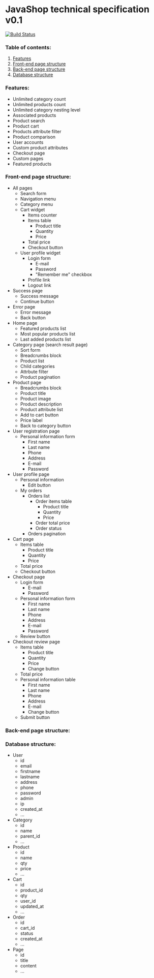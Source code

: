 # JavaShop technical specification v0.1

[![Build Status](https://travis-ci.org/connected/java-shop.svg?branch=master)](https://travis-ci.org/connected/java-shop)

### Table of contents:
1. [Features](#features)
2. [Front-end page structure](#front-end-page-structure)
3. [Back-end page structure](#back-end-page-structure)
4. [Database structure](#database-structure)

### Features:
* Unlimited category count
* Unlimited products count
* Unlimited category nesting level
* Associated products
* Product search
* Product cart
* Products attribute filter
* Product comparison
* User accounts
* Custom product attributes
* Checkout page
* Custom pages
* Featured products


### Front-end page structure:
* All pages
  * Search form
  * Navigation menu
  * Category menu
  * Cart widget
    * Items counter
    * Items table
      * Product title
      * Quantity
      * Price
    * Total price
    * Checkout button
  * User profile widget
    * Login form
      * E-mail
      * Password
      * "Remember me" checkbox
    * Profile link
    * Logout link
* Success page
  * Success message
  * Continue button
* Error page
  * Error message
  * Back button
* Home page
  * Featured products list
  * Most popular products list
  * Last added products list
* Category page (search result page)
  * Sort form
  * Breadcrumbs block
  * Product list
  * Child categories
  * Attrbute filter
  * Product pagination
* Product page
  * Breadcrumbs block
  * Product title
  * Product image
  * Product description
  * Product attribute list
  * Add to cart button
  * Price label
  * Back to category button
* User registration page
  * Personal information form
    * First name
    * Last name
    * Phone
    * Address
    * E-mail
    * Password
* User profile page
  * Personal information
    * Edit button
  * My orders
    * Orders list
      * Order items table
        * Product title
        * Quantity
        * Price
      * Order total price
      * Order status
    * Orders pagination
* Cart page
  * Items table
    * Product title
    * Quantity
    * Price
  * Total price
  * Checkout button
* Checkout page
  * Login form
    * E-mail
    * Password
  * Personal information form
    * First name
    * Last name
    * Phone
    * Address
    * E-mail
    * Password
  * Review button
* Checkout review page
  * Items table
    * Product title
    * Quantity
    * Price
    * Change button
  * Total price
  * Personal information table
    * First name
    * Last name
    * Phone
    * Address
    * E-mail
    * Change button
  * Submit button

### Back-end page structure:


### Database structure:
* User
  * id
  * email
  * firstname
  * lastname
  * address
  * phone
  * password
  * admin
  * ip
  * created_at
  * ...
* Category
  * id
  * name
  * parent_id
  * ...
* Product
  * id
  * name
  * qty
  * price
  * ...
* Cart
  * id
  * product_id
  * qty
  * user_id
  * updated_at
  * ...
* Order
  * id
  * cart_id
  * status
  * created_at
  * ...
* Page
  * id
  * title
  * content
  * ...

